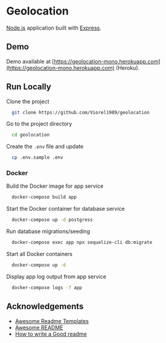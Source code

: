 # Geolocation

[Node.js](https://nodejs.org/en/) application built with [Express](https://expressjs.com/).

## Demo

Demo available at [https://geolocation-mono.herokuapp.com](https://geolocation-mono.herokuapp.com) (Heroku).

## Run Locally

Clone the project

```bash
  git clone https://github.com/Viorel1989/geolocation
```

Go to the project directory

```bash
  cd geolocation
```

Create the `.env` file and update

```bash
  cp .env.sample .env
```

### Docker

Build the Docker image for app service

```bash
  docker-compose build app
```

Start the Docker container for database service

```bash
  docker-compose up -d postgress
```
Run database migrations/seeding

```bash
  docker-compose exec app npx sequelize-cli db:migrate
```

Start all Docker containers

```bash
  docker-compose up -d
```

Display app log output from app service

```bash
  docker-compose logs -f app
```

## Acknowledgements

- [Awesome Readme Templates](https://awesomeopensource.com/project/elangosundar/awesome-README-templates)
- [Awesome README](https://github.com/matiassingers/awesome-readme)
- [How to write a Good readme](https://bulldogjob.com/news/449-how-to-write-a-good-readme-for-your-github-project)
